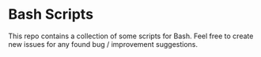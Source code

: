 # Bash Scripts
This repo contains a collection of some scripts for Bash.
Feel free to create new issues for any found bug / improvement suggestions.
